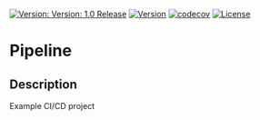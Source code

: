 [![Version: Version: 1.0 Release](https://img.shields.io/badge/version-1.0%20Release-green.svg)](https://github.com/zorrolord/TestProjApp)
[![Version](https://travis-ci.com/zorrolord/TestProjApp.svg?branch-main)](https://github.com/zorrolord/TestProjApp)
[![codecov](https://codecov.io/gh/zorrolord/TestProjApp/branch/main/graph/badge.svg?token=PMNUP01G9N)](https://codecov.io/gh/zorrolord/TestProjApp)
[![License](https://img.shields.io/badge/License-GPL%20dv3-blue.svg)](https://www.gnu.org/license/gpl-3.0)


# Pipeline

## Description

Example CI/CD project
